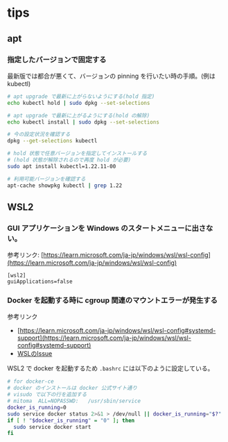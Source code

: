 # tips

## apt

### 指定したバージョンで固定する

最新版では都合が悪くて、バージョンの pinning を行いたい時の手順。(例はkubectl)

```sh
# apt upgrade で最新に上がらないようにする(hold 指定)
echo kubectl hold | sudo dpkg --set-selections

# apt upgrade で最新に上がるようにする(hold の解除)
echo kubectl install | sudo dpkg --set-selections

# 今の設定状況を確認する
dpkg --get-selections kubectl

# hold 状態で任意バージョンを指定してインストールする
# (hold 状態が解除されるので再度 hold が必要)
sudo apt install kubectl=1.22.11-00

# 利用可能バージョンを確認する
apt-cache showpkg kubectl | grep 1.22
```

## WSL2

### GUI アプリケーションを Windows のスタートメニューに出さない。

参考リンク: [https://learn.microsoft.com/ja-jp/windows/wsl/wsl-config](https://learn.microsoft.com/ja-jp/windows/wsl/wsl-config)

```
[wsl2]
guiApplications=false
```

### Docker を起動する時に cgroup 関連のマウントエラーが発生する

参考リンク

- [https://learn.microsoft.com/ja-jp/windows/wsl/wsl-config#systemd-support](https://learn.microsoft.com/ja-jp/windows/wsl/wsl-config#systemd-support)
- [WSLのIssue](https://github.com/microsoft/WSL/issues/9868)

WSL2 で docker を起動するため `.bashrc` には以下のように設定している。

```sh
# for docker-ce
# docker のインストールは docker 公式サイト通り
# visudo で以下の行を追加する
# mitoma  ALL=NOPASSWD:   /usr/sbin/service
docker_is_running=0
sudo service docker status 2>&1 > /dev/null || docker_is_running="$?"
if [ ! "$docker_is_running" = "0" ]; then
  sudo service docker start
fi
```